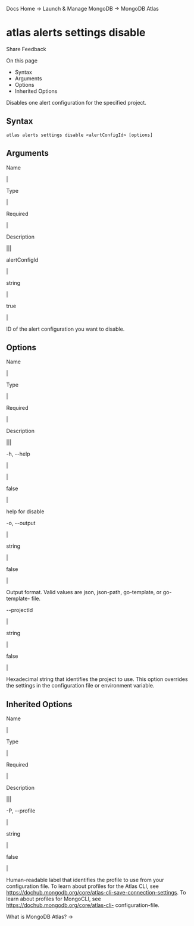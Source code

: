 Docs Home → Launch & Manage MongoDB → MongoDB Atlas

# atlas alerts settings disable

Share Feedback

On this page

  * Syntax
  * Arguments
  * Options
  * Inherited Options

Disables one alert configuration for the specified project.

## Syntax

    
    
    atlas alerts settings disable <alertConfigId> [options]  
      
  
## Arguments

Name

|

Type

|

Required

|

Description  
  
|||  
  
alertConfigId

|

string

|

true

|

ID of the alert configuration you want to disable.  
  
## Options

Name

|

Type

|

Required

|

Description  
  
|||  
  
-h, --help

|

|

false

|

help for disable  
  
-o, --output

|

string

|

false

|

Output format. Valid values are json, json-path, go-template, or go-template-
file.  
  
\--projectId

|

string

|

false

|

Hexadecimal string that identifies the project to use. This option overrides
the settings in the configuration file or environment variable.  
  
## Inherited Options

Name

|

Type

|

Required

|

Description  
  
|||  
  
-P, --profile

|

string

|

false

|

Human-readable label that identifies the profile to use from your
configuration file. To learn about profiles for the Atlas CLI, see
https://dochub.mongodb.org/core/atlas-cli-save-connection-settings. To learn
about profiles for MongoCLI, see https://dochub.mongodb.org/core/atlas-cli-
configuration-file.  
  
What is MongoDB Atlas? →

